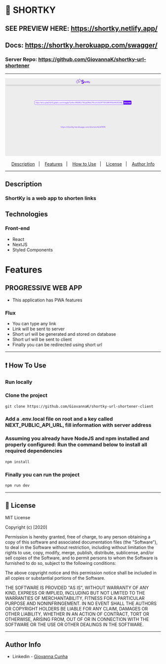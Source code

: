 # 📃 SHORTKY

## SEE PREVIEW HERE: https://shortky.netlify.app/

## Docs: https://shortky.herokuapp.com/swagger/

### Server Repo: https://github.com/GiovannaK/shortky-url-shortener
---

![Project Image](public/image.png)
<p align="center">
  <a href="#description">Description</a>&nbsp;&nbsp;&nbsp;|&nbsp;&nbsp;&nbsp;
  <a href="#Features">Features</a>&nbsp;&nbsp;&nbsp;|&nbsp;&nbsp;&nbsp;
  <a href="#how-to-use">How to Use</a>&nbsp;&nbsp;&nbsp;|&nbsp;&nbsp;&nbsp;
  <a href="#license">License</a>&nbsp;&nbsp;&nbsp;|&nbsp;&nbsp;&nbsp;
  <a href="#author-info">Author Info</a>
</p>

---

## Description
### ShortKy is a web app to shorten links

## Technologies

### Front-end
- React
- NextJS
- Styled Components

# Features

## PROGRESSIVE WEB APP
- This application has PWA features

### Flux

- You can type any link
- Link will be sent to server
- Short url will be generated and stored on database
- Short url will be sent to client
- Finally you can be redirected using short url

---
## ❗ How To Use

### Run locally

### Clone the project

```html
git clone https://github.com/GiovannaK/shortky-url-shortener-client
```

### Add a .env.local file on root and a key called NEXT_PUBLIC_API_URL, fill information with server address

### Assuming you already have NodeJS and npm installed and properly configured: Run the command below to install all required dependencies

```html
npm install
```
### Finally you can run the project
```html
npm run dev
```

---

## 📌 License

MIT License

Copyright (c) [2020]

Permission is hereby granted, free of charge, to any person obtaining a copy
of this software and associated documentation files (the "Software"), to deal
in the Software without restriction, including without limitation the rights
to use, copy, modify, merge, publish, distribute, sublicense, and/or sell
copies of the Software, and to permit persons to whom the Software is
furnished to do so, subject to the following conditions:

The above copyright notice and this permission notice shall be included in all
copies or substantial portions of the Software.

THE SOFTWARE IS PROVIDED "AS IS", WITHOUT WARRANTY OF ANY KIND, EXPRESS OR
IMPLIED, INCLUDING BUT NOT LIMITED TO THE WARRANTIES OF MERCHANTABILITY,
FITNESS FOR A PARTICULAR PURPOSE AND NONINFRINGEMENT. IN NO EVENT SHALL THE
AUTHORS OR COPYRIGHT HOLDERS BE LIABLE FOR ANY CLAIM, DAMAGES OR OTHER
LIABILITY, WHETHER IN AN ACTION OF CONTRACT, TORT OR OTHERWISE, ARISING FROM,
OUT OF OR IN CONNECTION WITH THE SOFTWARE OR THE USE OR OTHER DEALINGS IN THE
SOFTWARE.

---

## Author Info

- Linkedin - [Giovanna Cunha](https://www.linkedin.com/in/giovanna-kelli/)
